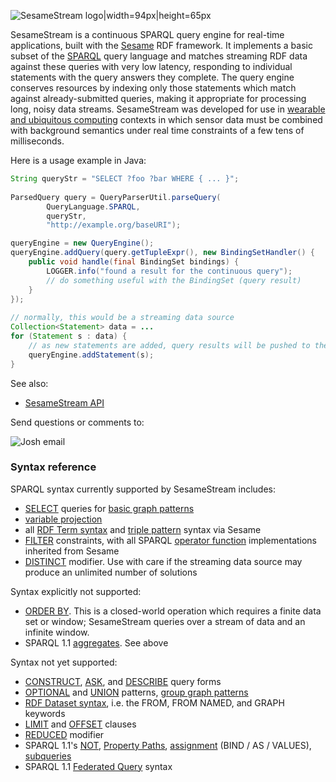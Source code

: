 <!-- This README can be viewed at https://github.com/joshsh/sesamestream/wiki -->

![SesameStream logo|width=94px|height=65px](https://github.com/joshsh/sesamestream/wiki/graphics/sesamestream-logo-small.png)

SesameStream is a continuous SPARQL query engine for real-time applications, built with the [Sesame](http://www.openrdf.org/) RDF framework.  It implements a basic subset of the [SPARQL](http://www.w3.org/TR/sparql11-query/) query language and matches streaming RDF data against these queries with very low latency, responding to individual statements with the query answers they complete.  The query engine conserves resources by indexing only those statements which match against already-submitted queries, making it appropriate for processing long, noisy data streams.  SesameStream was developed for use in [wearable and ubiquitous computing](https://github.com/joshsh/extendo) contexts in which sensor data must be combined with background semantics under real time constraints of a few tens of milliseconds.

Here is a usage example in Java:

```java
String queryStr = "SELECT ?foo ?bar WHERE { ... }";
    
ParsedQuery query = QueryParserUtil.parseQuery(
        QueryLanguage.SPARQL,
        queryStr,
        "http://example.org/baseURI");

queryEngine = new QueryEngine();
queryEngine.addQuery(query.getTupleExpr(), new BindingSetHandler() {
    public void handle(final BindingSet bindings) {
        LOGGER.info("found a result for the continuous query");
        // do something useful with the BindingSet (query result)
    }
});    
    
// normally, this would be a streaming data source
Collection<Statement> data = ...
for (Statement s : data) {
    // as new statements are added, query results will be pushed to the BindingSetHandler
    queryEngine.addStatement(s);        
}
```

See also:
* [SesameStream API](http://fortytwo.net/projects/sesamestream/api/latest/)

Send questions or comments to:

![Josh email](http://fortytwo.net/Home_files/josh_email.jpg)


### Syntax reference

SPARQL syntax currently supported by SesameStream includes:
* [SELECT](http://www.w3.org/TR/sparql11-query/#select) queries for [basic graph patterns](http://www.w3.org/TR/sparql11-query/#BasicGraphPatterns)
* [variable projection](http://www.w3.org/TR/sparql11-query/#modProjection)
* all [RDF Term syntax](http://www.w3.org/TR/sparql11-query/#syntaxTerms) and [triple pattern](http://www.w3.org/TR/sparql11-query/#QSynTriples) syntax via Sesame
* [FILTER](http://www.w3.org/TR/sparql11-query/#tests) constraints, with all SPARQL [operator function](http://www.w3.org/TR/sparql11-query/#SparqlOps) implementations inherited from Sesame
* [DISTINCT](http://www.w3.org/TR/sparql11-query/#modDuplicates) modifier.  Use with care if the streaming data source may produce an unlimited number of solutions

Syntax explicitly not supported:
* [ORDER BY](http://www.w3.org/TR/sparql11-query/#modOrderBy).  This is a closed-world operation which requires a finite data set or window; SesameStream queries over a stream of data and an infinite window.
* SPARQL 1.1 [aggregates](http://www.w3.org/TR/sparql11-query/#aggregates).  See above

Syntax not yet supported:
* [CONSTRUCT](http://www.w3.org/TR/sparql11-query/#construct), [ASK](http://www.w3.org/TR/sparql11-query/#ask), and [DESCRIBE](http://www.w3.org/TR/sparql11-query/#describe) query forms
* [OPTIONAL](http://www.w3.org/TR/sparql11-query/#optionals) and [UNION](http://www.w3.org/TR/sparql11-query/#alternatives) patterns, [group graph patterns](http://www.w3.org/TR/sparql11-query/#GroupPatterns)
* [RDF Dataset syntax](http://www.w3.org/TR/sparql11-query/#rdfDataset), i.e. the FROM, FROM NAMED, and GRAPH keywords
* [LIMIT](http://www.w3.org/TR/sparql11-query/#modResultLimit) and [OFFSET](http://www.w3.org/TR/sparql11-query/#modOffset) clauses
* [REDUCED](http://www.w3.org/TR/sparql11-query/#modDuplicates) modifier
* SPARQL 1.1's [NOT](http://www.w3.org/TR/sparql11-query/#negation), [Property Paths](http://www.w3.org/TR/sparql11-query/#propertypaths), [assignment](http://www.w3.org/TR/sparql11-query/#assignment) (BIND / AS / VALUES), [subqueries](http://www.w3.org/TR/sparql11-query/#subqueries)
* SPARQL 1.1 [Federated Query](http://www.w3.org/TR/sparql11-federated-query/) syntax
